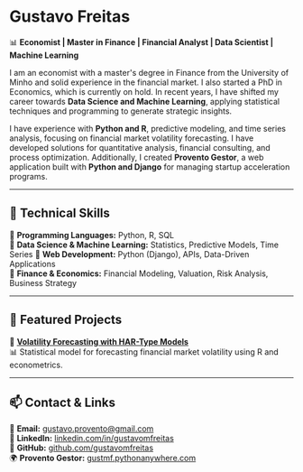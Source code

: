 # Gustavo Freitas

📊 **Economist | Master in Finance | Financial Analyst | Data Scientist | Machine Learning**  

I am an economist with a master's degree in Finance from the University of Minho and solid experience in the financial market. I also started a PhD in Economics, which is currently on hold. In recent years, I have shifted my career towards **Data Science and Machine Learning**, applying statistical techniques and programming to generate strategic insights.

I have experience with **Python and R**, predictive modeling, and time series analysis, focusing on financial market volatility forecasting. I have developed solutions for quantitative analysis, financial consulting, and process optimization. Additionally, I created **Provento Gestor**, a web application built with **Python and Django** for managing startup acceleration programs. 

---

## 🔧 Technical Skills

📌 **Programming Languages:** Python, R, SQL  
📌 **Data Science & Machine Learning:** Statistics, Predictive Models, Time Series
📌 **Web Development:** Python (Django), APIs, Data-Driven Applications  
📌 **Finance & Economics:** Financial Modeling, Valuation, Risk Analysis, Business Strategy  

---

## 🚀 Featured Projects

🔹 **[Volatility Forecasting with HAR-Type Models](https://github.com/gustavo-m-freitas/MSc-Thesis-R)**  
📊 Statistical model for forecasting financial market volatility using R and econometrics.

---

## 📫 Contact & Links

📩 **Email:** gustavo.provento@gmail.com  
💼 **LinkedIn:** [linkedin.com/in/gustavomfreitas](https://www.linkedin.com/in/gustavo-m-freitas)  
📂 **GitHub:** [github.com/gustavomfreitas](https://github.com/gustavo-m-freitas)  
🌍 **Provento Gestor:** [gustmf.pythonanywhere.com](https://gustmf.pythonanywhere.com)

